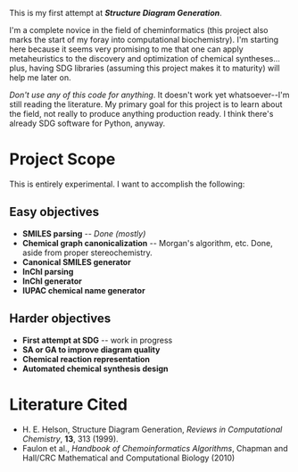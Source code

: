 This is my first attempt at ***Structure Diagram Generation***.

I'm a complete novice in the field of cheminformatics (this project
also marks the start of my foray into computational biochemistry). I'm
starting here because it seems very promising to me that one can apply
metaheuristics to the discovery and optimization of chemical 
syntheses... plus, having SDG libraries (assuming this project makes it
to maturity) will help me later on.

_Don't use any of this code for anything_. It doesn't work yet 
whatsoever--I'm still reading the literature. My primary goal for this
project is to learn about the field, not really to produce anything 
production ready. I think there's already SDG software for Python, 
anyway. 

Project Scope
=============
This is entirely experimental. I want to accomplish the following:

Easy objectives 
---------------

* **SMILES parsing** -- _Done (mostly)_
* **Chemical graph canonicalization** -- Morgan's algorithm, etc. Done, aside 
  from proper stereochemistry. 
* **Canonical SMILES generator**
* **InChI parsing**
* **InChI generator**
* **IUPAC chemical name generator**

Harder objectives
-----------------

* **First attempt at SDG** -- work in progress
* **SA or GA to improve diagram quality**
* **Chemical reaction representation**
* **Automated chemical synthesis design**

Literature Cited
================

* H. E. Helson, Structure Diagram Generation, 
  _Reviews in Computational Chemistry_, **13**, 313 (1999).
* Faulon et al., _Handbook of Chemoinformatics Algorithms_, 
  Chapman and Hall/CRC Mathematical and Computational Biology (2010)

